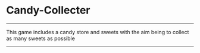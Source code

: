 # Candy-Collecter
********************************************
This game includes a candy store
and sweets with the aim being to collect
as many sweets as possible
********************************************
